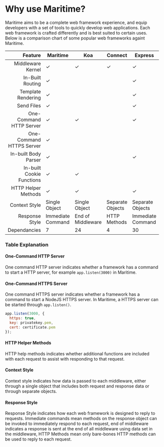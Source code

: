 # Why use Maritime?

Maritime aims to be a complete web framework experience, and equip developers with a set of tools to quickly develop web applications. Each web framework is crafted differently and is best suited to certain uses. Below is a comparison chart of some popular web frameworks againt Maritime.

|                   Feature | Maritime          | Koa               | Connect          | Express           |
| ------------------------: | ----------------- | ----------------- | ---------------- | ----------------- |
|         Middleware Kernel | ✓                 | ✓                 | ✓                | ✓                 |
|          In-Built Routing | ✓                 |                   |                  | ✓                 |
|        Template Rendering | ✓                 |                   |                  | ✓                 |
|                Send Files | ✓                 |                   |                  | ✓                 |
|   One-Command HTTP Server | ✓                 | ✓                 |                  | ✓                 |
|  One-Command HTTPS Server | ✓                 |                   |                  |                   |
|      In-built Body Parser | ✓                 |                   |                  | ✓                 |
| In-built Cookie Functions | ✓                 | ✓                 |                  |
|       HTTP Helper Methods | ✓                 | ✓                 |                  | ✓                 |
|             Context Style | Single Object     | Single Object     | Separate Objects | Separate Objects  |
|            Response Style | Immediate Command | End of Middleware | HTTP Methods     | Immediate Command |
|              Dependancies | 7                 | 24                | 4                | 30                |

### Table Explanation

#### One-Command HTTP Server

One command HTTP server indicates whether a framework has a command to start a HTTP server, for example `app.listen(3000)` in Maritime.

#### One-Command HTTPS Server

One command HTTPS server indicates whether a framework has a command to start a NodeJS HTTPS server. In Maritime,
a HTTPS server can be started through `app.listen()`.

```js
app.listen(3000, {
  https: true,
  key: privatekey.pem,
  cert: certificate.pem
});
```

#### HTTP Helper Methods

HTTP help methods indicates whether additional functions are included with each request to assist with responding to that request.

#### Context Style

Context style indicates how data is passed to each middleware, either through a single object that includes both request and response data or through separate objects.

#### Response Style

Response Style indicates how each web framework is designed to reply to requests. Immediate commands mean methods on the response object can be invoked to immediately respond to each request, end of middleware indicates a response is sent at the end of all middleware using data set in the middleware, HTTP Methods mean only bare-bones HTTP methods can be used to reply to each request.
